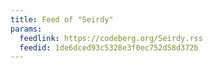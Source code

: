 ```yaml
---
title: Feed of "Seirdy"
params:
  feedlink: https://codeberg.org/Seirdy.rss
  feedid: 1de6dced93c5328e3f0ec752d58d372b
---
```


